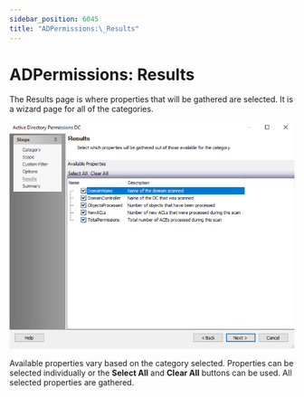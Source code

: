 ```yaml
---
sidebar_position: 6045
title: "ADPermissions:\_Results"
---
```


# ADPermissions: Results

The Results page is where properties that will be gathered are selected. It is a wizard page for all of the categories.

![ADPermissions Data Collector wizard Results page](../../../../../../../static/images/AccessAnalyzer_12.0/Content/Resources/Images/EnterpriseAuditor/Admin/DataCollector/ADPermissions/Results.png "ADPermissions Data Collector wizard Results page")

Available properties vary based on the category selected. Properties can be selected individually or the **Select All** and **Clear All** buttons can be used. All selected properties are gathered.